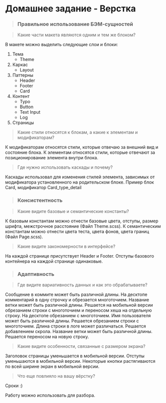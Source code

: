 # Домашнее задание - Верстка

> ### Правильное использование БЭМ-сущностей

> Какие части макета являются одним и тем же блоком?

В макете можно выделить следующие слои и блоки:

1. Тема
   - Theme
2. Каркас
   - Layout
3. Паттерны
   - Header
   - Footer
   - Card
4. Контент
   - Typo
   - Button
   - Text Input
   - Log
5. Страницы

> Какие стили относятся к блокам, а какие к элементам и модификаторам?

К модификаторам относятся стили, которые отвечаю за внешний вид и состояние блока.
К элементам относятся стили, которые отвечают за позиционирование элемента внутри блока.

> Где нужно использовать каскады и почему?

Каскады использовал для изменения стилей элемента, зависимых от модификатора установленного на родительском блоке.
Пример блок Card, модификатор Card_type_detail

> ### Консистентность

> Какие видите базовые и семантические константы?

К базовым константам можно отнести базовые цвета, отступы, размер шрифта, межстрочное расстояние (Файл Theme.scss).
К семантическим константам можно отнести цвета теста, цвета фонов, цвета границ (Файл Page.scss).

> Какие видите закономерности в интерфейсе?

На каждой странице присутствует Header и Footer.
Отступы базового контейнера на каждой странице одинаковые.

> ### Адаптивность

> Где видите вариативность данных и как это обрабатываете?

Сообщение в коммите может быть различной длины. На десктопе комментарий в одну строчку и обрезается многоточием.
Название ветки может быть различной длины. Решается на мобильной версии обрезанием строки с многоточием и переносом хеша на отдельную строку. На десктопе обрезанием с многоточием.
Имя пользователя может быть различной длины. Решается обрезанием строки с многоточием.
Длина строки в логе может различаться. Решается добавлением скрола.
Название ветки может быть различной длины. Решается переносом на новую строку.

> Какие видите особенности, связанные с размером экрана?

Заголовок страницы уменьшается в мобильной версии.
Отступы уменьшаются в мобильной версии.
Некоторые кнопки растягиваются по всей ширине экран в мобильной версии.

> Что еще повлияло на вашу вёрстку?

Сроки :)

Работу можно использовать для разбора.
